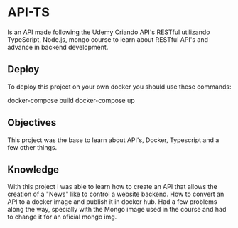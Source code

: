 # API-TS

Is an API made following the Udemy Criando API's RESTful utilizando TypeScript, Node.js, mongo course to learn about RESTful API's and advance in backend development.

## Deploy

To deploy this project on your own docker you should use these commands:

docker-compose build
docker-compose up

## Objectives

This project was the base to learn about API's, Docker, Typescript and a few other things.


## Knowledge

With this project i was able to learn how to create an API that allows the creation of a "News" like to control a website backend. How to convert an API to a docker image and publish it in docker hub. Had a few problems along the way, specially with the Mongo image used in the course and had to change it for an oficial mongo img.

